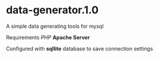 # data-generator.1.0
A simple data generating tools for mysql

Requirements
*PHP*
**Apache Server**

Configured with **sqllite** database to save connection settings
